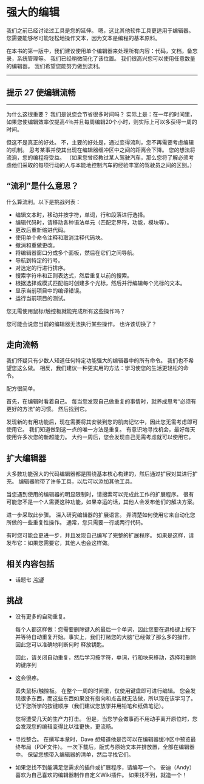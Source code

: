 # 强大的编辑
<!-- 2020.03.23 -->

我们之前已经讨论过工具是您的延伸。 嗯，这比其他软件工具更适用于编辑器。 您需要能够尽可能轻松地操作文本，因为文本是编程的基本原料。

在本书的第一版中，我们建议使用单个编辑器来处理所有内容：代码，文档，备忘录，系统管理等。 我们已经稍微简化了该位置。 我们很高兴您可以使用任意数量的编辑器。 我们希望您能努力做到流利。

---
## 提示 27 使编辑流畅
---

为什么这很重要？ 我们是说您会节省很多时间吗？ 实际上是：在一年的时间里，如果您使编辑效率仅提高4％并且每周编辑20个小时，则实际上可以多获得一周的时间。

但这不是真正的好处。 不，主要的好处是，通过变得流利，您不再需要考虑编辑的机制。 思考某事并使其出现在编辑器缓冲区中之间的距离会下降。 您的想法将流淌，您的编程将受益。 （如果您曾经教过某人驾驶汽车，那么您将了解必须考虑他们采取的每项行动的人与本能地控制汽车的经验丰富的驾驶员之间的区别。）

## “流利”是什么意思？

什么算流利。以下是挑战列表：

- 编辑文本时，移动并按字符，单词，行和段落进行选择。
- 编辑代码时，请移动各种语法单元（匹配定界符，功能，模块等）。
- 更改后重新缩进代码。
- 使用单个命令注释和取消注释代码块。
- 撤消和重做更改。
- 将编辑器窗口分成多个面板，然后在它们之间导航。
- 导航到特定的行号。
- 对选定的行进行排序。
- 搜索字符串和正则表达式，然后重复以前的搜索。
- 根据选择或模式匹配临时创建多个光标，然后并行编辑每个光标的文本。
- 显示当前项目中的编译错误。
- 运行当前项目的测试。

您无需使用鼠标/触控板就能完成所有这些操作吗？

您可能会说您当前的编辑器无法执行某些操作。 也许该切换了？

## 走向流畅

我们怀疑只有少数人知道任何特定功能强大的编辑器中的所有命令。 我们也不希望您这么做。 相反，我们建议一种更实用的方法：学习使您的生活更轻松的命令。

配方很简单。

首先，在编辑时看着自己。 每当您发现自己做重复的事情时，就养成思考“必须有更好的方法”的习惯。 然后找到它。

发现新的有用功能后，现在需要将其安装到您的肌肉记忆中，因此您无需考虑即可使用它。 我们知道做到这一点的唯一方法是重复。 有意识地寻找机会，最好每天使用许多次您的新超能力。 大约一周后，您会发现自己无需考虑就可以使用它。

## 扩大编辑器

大多数功能强大的代码编辑器都是围绕基本核心构建的，然后通过扩展对其进行扩充。 编辑器附带了许多工具，以后可以添加其他工具。

当您遇到使用的编辑器的明显限制时，请搜索可以完成此工作的扩展程序。 很有可能您不是一个人需要这种功能，如果幸运的话，其他人会发布他们的解决方案。

进一步采取此步骤。 深入研究编辑器的扩展语言。 弄清楚如何使用它来自动化您所做的一些重复性操作。 通常，您只需要一行或两行代码。

有时您可能会更进一步，并且发现自己编写了完整的扩展程序。 如果是这样，请发布它：如果您需要它，其他人也会这样做。

## 相关内容包括

- 话题七 [_沟通_](../Chapter1/沟通.md)

## 挑战

- 没有更多的自动重复。

  每个人都这样做：您需要删除键入的最后一个单词，因此您要在退格键上按下并等待自动重复开始。事实上，我们打赌您的大脑“已经做了那么多的操作，因此您可以准确地判断何时 释放钥匙。

  因此，请关闭自动重复，然后学习按字符，单词，行和块来移动，选择和删除的键序列

- 这会很疼。

  丢失鼠标/触控板。 在整个一周的时间里，仅使用键盘即可进行编辑。 您会发现很多东西，而这些东西如果没有指向和点击就无法做，所以现在该学习了。 记下您所学的按键顺序（我们建议您放学并用铅笔和纸做笔记）。

  您将遭受几天的生产力打击。 但是，当您学会做事而不用动手离开原位时，您会发现您的编辑变得比以往更快，更流畅。

- 寻找整合。 在撰写本章时，Dave 想知道他是否可以在编辑器缓冲区中预览最终布局（PDF文件）。 一次下载后，版式与原始文本并排放置，全部在编辑器中。 保留您想带入编辑器的清单，然后寻找它们。

- 如果您找不到能满足您需求的插件或扩展程序，请编写一个。 安迪（Andy）喜欢为自己喜欢的编辑器制作自定义Wiki插件。 如果找不到，就造一个！
